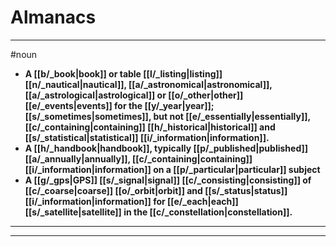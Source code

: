 # Almanacs
---
#noun
- **A [[b/_book|book]] or table [[l/_listing|listing]] [[n/_nautical|nautical]], [[a/_astronomical|astronomical]], [[a/_astrological|astrological]] or [[o/_other|other]] [[e/_events|events]] for the [[y/_year|year]]; [[s/_sometimes|sometimes]], but not [[e/_essentially|essentially]], [[c/_containing|containing]] [[h/_historical|historical]] and [[s/_statistical|statistical]] [[i/_information|information]].**
- **A [[h/_handbook|handbook]], typically [[p/_published|published]] [[a/_annually|annually]], [[c/_containing|containing]] [[i/_information|information]] on a [[p/_particular|particular]] subject**
- **A [[g/_gps|GPS]] [[s/_signal|signal]] [[c/_consisting|consisting]] of [[c/_coarse|coarse]] [[o/_orbit|orbit]] and [[s/_status|status]] [[i/_information|information]] for [[e/_each|each]] [[s/_satellite|satellite]] in the [[c/_constellation|constellation]].**
---
---
